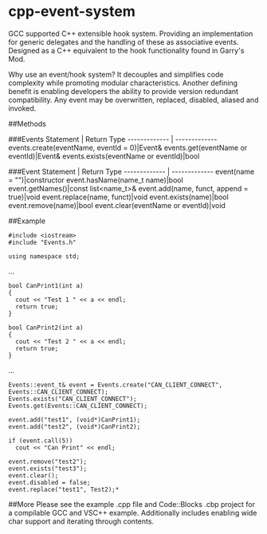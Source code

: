 cpp-event-system
================

GCC supported C++ extensible hook system. Providing an implementation for generic delegates and the handling of these as associative events. Designed as a C++ equivalent to the hook functionality found in Garry's Mod.

Why use an event/hook system? It decouples and simplifies code complexity while promoting modular characteristics. Another defining benefit is enabling developers the ability to provide version redundant compatibility. Any event may be overwritten, replaced, disabled, aliased and invoked.

##Methods

###Events
Statement     | Return Type
------------- | -------------
events.create(eventName, eventId = 0)|Event&
events.get(eventName or eventId)|Event&
events.exists(eventName or eventId)|bool

###Event
Statement     | Return Type
------------- | -------------
event(name = "")|constructor
event.hasName(name_t name)|bool
event.getNames()|const list<name_t>&
event.add(name, funct, append = true)|void
event.replace(name, funct)|void
event.exists(name)|bool
event.remove(name)|bool
event.clear(eventName or eventId)|void

##Example
```
#include <iostream>
#include "Events.h"

using namespace std;
```
...
```
bool CanPrint1(int a)
{
  cout << "Test 1 " << a << endl;
  return true;
}

bool CanPrint2(int a)
{
  cout << "Test 2 " << a << endl;
  return true;
}
```
...
```
Events::event_t& event = Events.create("CAN_CLIENT_CONNECT", Events::CAN_CLIENT_CONNECT);
Events.exists("CAN_CLIENT_CONNECT");
Events.get(Events::CAN_CLIENT_CONNECT);

event.add("test1", (void*)CanPrint1);
event.add("test2", (void*)CanPrint2);

if (event.call(5))
  cout << "Can Print" << endl;

event.remove("test2");
event.exists("test3");
event.clear();
event.disabled = false;
event.replace("test1", Test2);*
```

##More
Please see the example .cpp file and Code::Blocks .cbp project for a compilable GCC and VSC++ example. Additionally includes enabling wide char support and iterating through contents.
